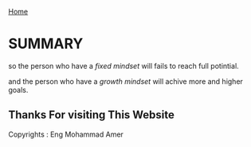 [Home](Readme.dm)

# SUMMARY

so the person who have a *fixed mindset* will fails to reach full potintial.

and the person who have a *growth mindset* will achive more and higher goals.

## Thanks For visiting This Website

Copyrights : Eng Mohammad Amer
